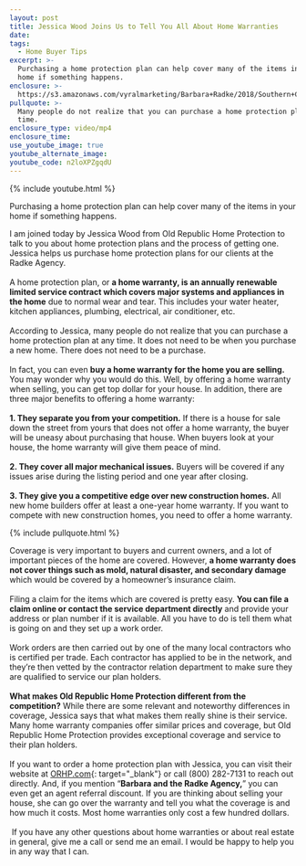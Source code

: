 ```yaml
---
layout: post
title: Jessica Wood Joins Us to Tell You All About Home Warranties
date:
tags:
  - Home Buyer Tips
excerpt: >-
  Purchasing a home protection plan can help cover many of the items in your
  home if something happens.
enclosure: >-
  https://s3.amazonaws.com/vyralmarketing/Barbara+Radke/2018/Southern+California+Real+Estate-+home+warranty.mp4
pullquote: >-
  Many people do not realize that you can purchase a home protection plan at any
  time.
enclosure_type: video/mp4
enclosure_time:
use_youtube_image: true
youtube_alternate_image:
youtube_code: n2loXPZgqdU
---
```


{% include youtube.html %}

Purchasing a home protection plan can help cover many of the items in your home if something happens.

I am joined today by Jessica Wood from Old Republic Home Protection to talk to you about home protection plans and the process of getting one. Jessica helps us purchase home protection plans for our clients at the Radke Agency.<br>&nbsp;<br>A home protection plan, or **a home warranty, is an annually renewable limited service contract which covers major systems and appliances in the home** due to normal wear and tear. This includes your water heater, kitchen appliances, plumbing, electrical, air conditioner, etc.<br>&nbsp;<br>According to Jessica, many people do not realize that you can purchase a home protection plan at any time. It does not need to be when you purchase a new home. There does not need to be a purchase.<br>&nbsp;<br>In fact, you can even **buy a home warranty for the home you are selling.** You may wonder why you would do this. Well, by offering a home warranty when selling, you can get top dollar for your house. In addition, there are three major benefits to offering a home warranty:<br>&nbsp;<br>**1. They separate you from your competition.** If there is a house for sale down the street from yours that does not offer a home warranty, the buyer will be uneasy about purchasing that house. When buyers look at your house, the home warranty will give them peace of mind.<br>&nbsp;<br>**2. They cover all major mechanical issues.** Buyers will be covered if any issues arise during the listing period and one year after closing.<br>&nbsp;<br>**3. They give you a competitive edge over new construction homes.** All new home builders offer at least a one-year home warranty. If you want to compete with new construction homes, you need to offer a home warranty.

{% include pullquote.html %}

Coverage is very important to buyers and current owners, and a lot of important pieces of the home are covered. However, **a home warranty does not cover things such as mold, natural disaster, and secondary damage** which would be covered by a homeowner’s insurance claim.<br>&nbsp;<br>Filing a claim for the items which are covered is pretty easy. **You can file a claim online or contact the service department directly** and provide your address or plan number if it is available. All you have to do is tell them what is going on and they set up a work order.<br>&nbsp;<br>Work orders are then carried out by one of the many local contractors who is certified per trade. Each contractor has applied to be in the network, and they’re then vetted by the contractor relation department to make sure they are qualified to service our plan holders.<br>&nbsp;<br>**What makes Old Republic Home Protection different from the competition?** While there are some relevant and noteworthy differences in coverage, Jessica says that what makes them really shine is their service. Many home warranty companies offer similar prices and coverage, but Old Republic Home Protection provides exceptional coverage and service to their plan holders.<br>&nbsp;<br>If you want to order a home protection plan with Jessica, you can visit their website at [ORHP.com](www.orhp.com){: target="_blank"} or call (800) 282-7131 to reach out directly. And, if you mention “**Barbara and the Radke Agency,**” you can even get an agent referral discount. If you are thinking about selling your house, she can go over the warranty and tell you what the coverage is and how much it costs. Most home warranties only cost a few hundred dollars.<br>&nbsp;<br>&nbsp;If you have any other questions about home warranties or about real estate in general, give me a call or send me an email. I would be happy to help you in any way that I can.<br>&nbsp;